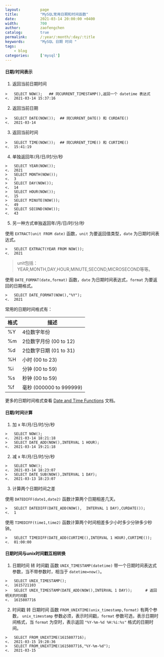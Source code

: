```yaml
---
layout:         page
title:          "MySQL常用日期和时间函数"
date:           2021-03-14 20:00:00 +0400
width:          700
author:         zaofengchen
catalog:        true 
permalink:      /:year/:month/:day/:title
keywords:       "MySQL 日期 时间 "
tags:
    - blog
categories:     ['mysql']
---
```


<!-- 渲染公式 -->
<script src="{{ site.url }}/static/js/MathJax.js?config=TeX-AMS-MML_HTMLorMML" type="text/javascript"></script>
<script type="text/x-mathjax-config">
    MathJax.Hub.Config({
        tex2jax: {
        skipTags: ['script', 'noscript', 'style', 'textarea', 'pre'],
        inlineMath: [['$','$']]
        }
    });
</script>
<!-- 渲染公式 -->


#### 日期/时间表示
1. 返回当前日期时间
```mysql
>   SELECT NOW();   ## 同CURRENT_TIMESTAMP(),返回一个 datetime 表达式
<.  2021-03-14 15:37:16
```
2. 返回当前日期
```mysql
>   SELECT DATE(NOW());  ## 同CURRENT_DATE() 和 CURDATE()
<.  2021-03-14
```
3. 返回当前时间
```mysql
>   SELECT TIME(NOW());  ## 同CURRENT_TIME() 和 CURTIME()
<.  15:41:19
```
4. 单独返回年/月/日/时/分/秒
```mysql
>   SELECT YEAR(NOW());
<.  2021
>   SELECT MONTH(NOW());
<.  3
>   SELECT DAY(NOW());
<.  14
>   SELECT HOUR(NOW());
<.  15
>   SELECT MINUTE(NOW());
<.  49
>   SELECT SECOND(NOW());
<.  43
```

5. 另一种方式单独返回年/月/日/时/分/秒

使用 ```EXTRACT(unit FROM date)``` 函数，```unit``` 为要返回值类型，```date``` 为日期时间表达式。
```mysql
>   SELECT EXTRACT(YEAR FROM NOW());
<.  2021
```
> unit包括：YEAR,MONTH,DAY,HOUR,MINUTE,SECOND,MICROSECOND等等。

使用 ```DATE_FORMAT(date,format)``` 函数，```date``` 为日期时间表达式，```format``` 为要返回的日期格式。
```mysql
>   SELECT DATE_FORMAT(NOW(),"%Y");
<.  2021
```
常用的日期时间格式有：

|格式|描述|
|---|---|
|%Y|4位数字年份|
|%m|2位数字月份 (00 to 12)|
|%d|2位数字日期 (01 to 31)|
|%H|小时 (00 to 23)|
|%i|分钟 (00 to 59)|
|%s|秒钟 (00 to 59)|
|%f|毫秒 (000000 to 999999)|

更多的日期时间格式查看 [Date and Time Functions](https://dev.mysql.com/doc/refman/8.0/en/date-and-time-functions.html#function_date-format) 文档。

#### 日期/时间计算

1. 加 x 年/月/日/时/分/秒
```mysql
>   SELECT NOW();
<.  2021-03-14 18:21:18
>   SELECT DATE_ADD(NOW(),INTERVAL 1 HOUR);
<.  2021-03-14 19:21:18
```
2. 减 x 年/月/日/时/分/秒
```mysql
>   SELECT NOW();
<.  2021-03-14 18:23:07
>   SELECT DATE_SUB(NOW(),INTERVAL 1 DAY);
<.  2021-03-13 18:23:07
```

3. 计算两个日期时间之差

使用 ```DATEDIFF(date1,date2)``` 函数计算两个日期相差几天。
```mysql
>   SELECT DATEDIFF(DATE_ADD(NOW(),  INTERVAL 1 DAY),CURDATE());
<.  1
```
使用 ```TIMEDIFF(time1,time2)``` 函数计算两个时间相差多少小时多少分钟多少秒钟。
```mysql
>   SELECT TIMEDIFF(DATE_ADD(CURTIME(),INTERVAL 1 HOUR),CURTIME());
<.  01:00:00
```

#### 日期时间与unix时间戳互相转换

1. 日期时间 转 时间戳
函数 ```UNIX_TIMESTAMP(datetime)``` 带一个日期时间表达式参数，当不带参数时，相当于 ```datetime=now()```。
```mysql
>   SELECT UNIX_TIMESTAMP();
<.  1615721103
>   SELECT UNIX_TIMESTAMP(DATE_ADD(NOW(),INTERVAL 1 DAY));      # 返回明天的时间戳
<.  1615807716
```

2. 时间戳 转 日期时间
函数 ```FROM_UNIXTIME(unix_timestamp,format)``` 有两个参数， ```unix_timestamp``` 参数必须，表示时间戳，```format``` 参数可选，表示日期时间格式，当 ```format``` 为空时，表示返回 ```"%Y-%m-%d %H:%i:%s"``` 格式的日期时间。
```mysql
>   SELECT FROM_UNIXTIME(1615807716);
<.  2021-03-15 19:28:36
>   SELECT FROM_UNIXTIME(1615807716,"%Y-%m-%d");
<.  2021-03-15
```
